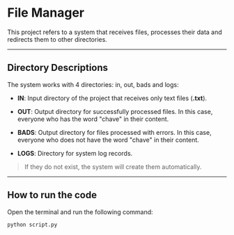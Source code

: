 # **File Manager**

This project refers to a system that receives files, processes their data and redirects them to other directories.

---
## **Directory Descriptions**

The system works with 4 directories: in, out, bads and logs: 

* **IN**: Input directory of the project that receives only text files (**.txt**).

* **OUT**: Output directory for successfully processed files. In this case, everyone who has the word "chave" in their content.

* **BADS**: Output directory for files processed with errors. In this case, everyone who does not have the word "chave" in their content.

* **LOGS**: Directory for system log records.

> If they do not exist, the system will create them automatically.

---
## **How to run the code**

Open the terminal and run the following command:

```
python script.py
```
